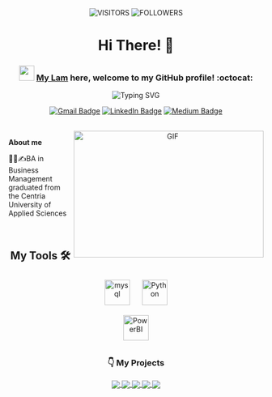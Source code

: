 <div align="center"> 
 
<img alt="VISITORS" src="https://komarev.com/ghpvc/?username=mylamke&style=flat&labelColor=red&logo=github&label=PROFILE+VIEWS&color=971901"/>
<img alt="FOLLOWERS" src="https://img.shields.io/github/followers/mylamke?color=971901&logo=githubb&label=FOLLOWERS"/>
 
<h1> Hi There! 👋 </h1>
 



### <img src="https://media.giphy.com/media/WUlplcMpOCEmTGBtBW/giphy.gif" width="30">  [My Lam](https://www.linkedin.com/in/mylamke/) here, welcome to my GitHub profile! :octocat:
![Typing SVG](https://readme-typing-svg.demolab.com?font=Noto+Sans&weight=600&size=21&duration=2000&color=000000&background=FFFFFF&center=true&vCenter=true&width=435&lines=I'm+a+Data+Analyst%2C+;A+Business+Intelligence+Analyst )

[![Gmail Badge](https://img.shields.io/badge/-mylam.ke-c14438?style=social&logo=Gmail&logoColor=red&link=mailto:mylam.ke@gmail.com)](mailto:email@anuragsingh.dev)
[![LinkedIn Badge](https://img.shields.io/badge/-mylamke-blue?style=social&logo=Linkedin&logoColor=blue&link=https://www.linkedin.com/in/mylamke/)](https://www.linkedin.com/in/mylamke/)
[![Medium Badge](http://img.shields.io/badge/-mylam-1ca0f1?style=social&logo=Medium&logoColor=black&link=https://medium.com/@mylam)](https://medium.com/@mylam)

<br>

<img align="right" height="250" width="375" alt="GIF" src="IMG/quote.gif" />


</div>

 
**About me**

👩‍🎓✍️BA in Business Management graduated from the Centria University of Applied Sciences

<br>

<div align="center">

## My Tools  🛠
<div align="center">  
<a href="https://https://www.mysql.com//" target="_blank"><img style="margin: 10px" src="https://profilinator.rishav.dev/skills-assets/mysql-original-wordmark.svg" alt="mysql" height="50" /></a>
<a href="https://www.python.org/" target="_blank"><img style="margin: 10px" src="https://profilinator.rishav.dev/skills-assets/python-original.svg" alt="Python" height="50" /></a>  
</div>
<a href="https://https://powerbi.microsoft.com/en-us/" target="_blank"><img style="margin: 10px" src="https://profilinator.rishav.dev/skills-assets/powerbi-microsoft-original.svg" alt="PowerBI" height="50" /></a>  
</div>

<div align="center">
 
### 👇 **My Projects**

<a href="https://github.com/mylamke/SQL-PBI_Inventory_Controlling">
  <!-- Change the `github-readme-stats.anuraghazra1.vercel.app` to `github-readme-stats.vercel.app`  -->
  <img align="center" src="https://github-readme-stats.vercel.app/api/pin/?username=mylamke&repo=SQL-PBI_Inventory_Controlling&theme=shadow_blue" />
</a>  

<a href="https://github.com/mylamke/SQL-Explore-Ecommerce-Dataset/tree/main">
  <!-- Change the `github-readme-stats.anuraghazra1.vercel.app` to `github-readme-stats.vercel.app`  -->
  <img align="center" src="https://github-readme-stats.vercel.app/api/pin/?username=mylamke&repo=SQL-Explore-Ecommerce-Dataset&theme=shadow_blue" />
</a>  

<a href="https://github.com/mylamke/ML_4G_service_project">
  <!-- Change the `github-readme-stats.anuraghazra1.vercel.app` to `github-readme-stats.vercel.app`  -->
  <img align="center" src="https://github-readme-stats.vercel.app/api/pin/?username=mylamke&repo=ML_4G_service_project&theme=shadow_blue" />
</a>  
<a href="https://github.com/mylamke/Python-RFM-Analysis">
  <!-- Change the `github-readme-stats.anuraghazra1.vercel.app` to `github-readme-stats.vercel.app`  -->
  <img align="center" src="https://github-readme-stats.vercel.app/api/pin/?username=mylamke&repo=Python-RFM-Analysis&theme=shadow_blue" />
</a> 
<a href="https://github.com/mylamke/Python_Cohort_Analysis">
  <!-- Change the `github-readme-stats.anuraghazra1.vercel.app` to `github-readme-stats.vercel.app`  -->
  <img align="center" src="https://github-readme-stats.vercel.app/api/pin/?username=mylamke&repo=Python_Cohort_Analysis&theme=shadow_blue" />
